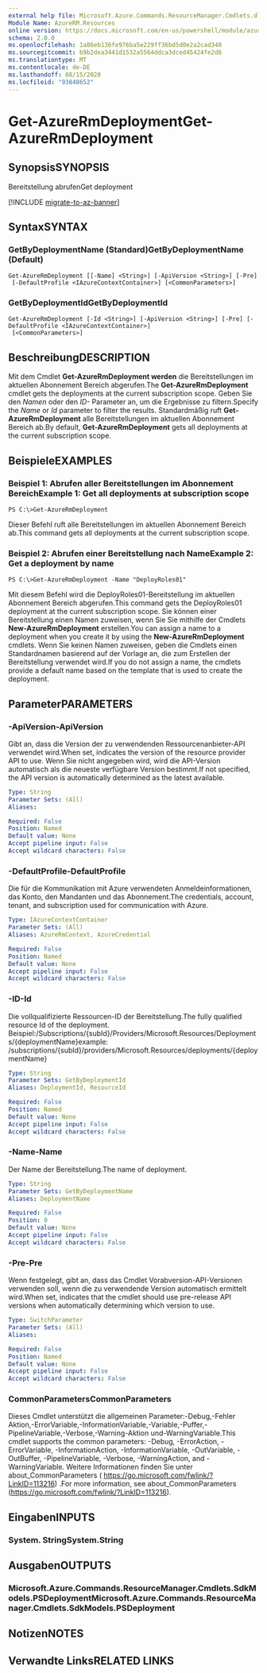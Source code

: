 ```yaml
---
external help file: Microsoft.Azure.Commands.ResourceManager.Cmdlets.dll-Help.xml
Module Name: AzureRM.Resources
online version: https://docs.microsoft.com/en-us/powershell/module/azurerm.resources/get-azurermdeployment
schema: 2.0.0
ms.openlocfilehash: 1a86eb136fe976ba5e229ff36bd5d0e2a2cad340
ms.sourcegitcommit: b9b2dea3441d1532a5564ddca3dced45424fe2d6
ms.translationtype: MT
ms.contentlocale: de-DE
ms.lasthandoff: 08/15/2020
ms.locfileid: "93848652"
---
```

# <span data-ttu-id="0b668-101">Get-AzureRmDeployment</span><span class="sxs-lookup"><span data-stu-id="0b668-101">Get-AzureRmDeployment</span></span>

## <span data-ttu-id="0b668-102">Synopsis</span><span class="sxs-lookup"><span data-stu-id="0b668-102">SYNOPSIS</span></span>
<span data-ttu-id="0b668-103">Bereitstellung abrufen</span><span class="sxs-lookup"><span data-stu-id="0b668-103">Get deployment</span></span>

[!INCLUDE [migrate-to-az-banner](../../includes/migrate-to-az-banner.md)]

## <span data-ttu-id="0b668-104">Syntax</span><span class="sxs-lookup"><span data-stu-id="0b668-104">SYNTAX</span></span>

### <span data-ttu-id="0b668-105">GetByDeploymentName (Standard)</span><span class="sxs-lookup"><span data-stu-id="0b668-105">GetByDeploymentName (Default)</span></span>
```
Get-AzureRmDeployment [[-Name] <String>] [-ApiVersion <String>] [-Pre]
 [-DefaultProfile <IAzureContextContainer>] [<CommonParameters>]
```

### <span data-ttu-id="0b668-106">GetByDeploymentId</span><span class="sxs-lookup"><span data-stu-id="0b668-106">GetByDeploymentId</span></span>
```
Get-AzureRmDeployment [-Id <String>] [-ApiVersion <String>] [-Pre] [-DefaultProfile <IAzureContextContainer>]
 [<CommonParameters>]
```

## <span data-ttu-id="0b668-107">Beschreibung</span><span class="sxs-lookup"><span data-stu-id="0b668-107">DESCRIPTION</span></span>
<span data-ttu-id="0b668-108">Mit dem Cmdlet **Get-AzureRmDeployment werden** die Bereitstellungen im aktuellen Abonnement Bereich abgerufen.</span><span class="sxs-lookup"><span data-stu-id="0b668-108">The **Get-AzureRmDeployment** cmdlet gets the deployments at the current subscription scope.</span></span>
<span data-ttu-id="0b668-109">Geben Sie den *Namen* oder den *ID-* Parameter an, um die Ergebnisse zu filtern.</span><span class="sxs-lookup"><span data-stu-id="0b668-109">Specify the *Name* or *Id* parameter to filter the results.</span></span>
<span data-ttu-id="0b668-110">Standardmäßig ruft **Get-AzureRmDeployment** alle Bereitstellungen im aktuellen Abonnement Bereich ab.</span><span class="sxs-lookup"><span data-stu-id="0b668-110">By default, **Get-AzureRmDeployment** gets all deployments at the current subscription scope.</span></span>

## <span data-ttu-id="0b668-111">Beispiele</span><span class="sxs-lookup"><span data-stu-id="0b668-111">EXAMPLES</span></span>

### <span data-ttu-id="0b668-112">Beispiel 1: Abrufen aller Bereitstellungen im Abonnement Bereich</span><span class="sxs-lookup"><span data-stu-id="0b668-112">Example 1: Get all deployments at subscription scope</span></span>
```
PS C:\>Get-AzureRmDeployment
```

<span data-ttu-id="0b668-113">Dieser Befehl ruft alle Bereitstellungen im aktuellen Abonnement Bereich ab.</span><span class="sxs-lookup"><span data-stu-id="0b668-113">This command gets all deployments at the current subscription scope.</span></span>

### <span data-ttu-id="0b668-114">Beispiel 2: Abrufen einer Bereitstellung nach Name</span><span class="sxs-lookup"><span data-stu-id="0b668-114">Example 2: Get a deployment by name</span></span>
```
PS C:\>Get-AzureRmDeployment -Name "DeployRoles01"
```

<span data-ttu-id="0b668-115">Mit diesem Befehl wird die DeployRoles01-Bereitstellung im aktuellen Abonnement Bereich abgerufen.</span><span class="sxs-lookup"><span data-stu-id="0b668-115">This command gets the DeployRoles01 deployment at the current subscription scope.</span></span>
<span data-ttu-id="0b668-116">Sie können einer Bereitstellung einen Namen zuweisen, wenn Sie Sie mithilfe der Cmdlets **New-AzureRmDeployment** erstellen.</span><span class="sxs-lookup"><span data-stu-id="0b668-116">You can assign a name to a deployment when you create it by using the **New-AzureRmDeployment** cmdlets.</span></span>
<span data-ttu-id="0b668-117">Wenn Sie keinen Namen zuweisen, geben die Cmdlets einen Standardnamen basierend auf der Vorlage an, die zum Erstellen der Bereitstellung verwendet wird.</span><span class="sxs-lookup"><span data-stu-id="0b668-117">If you do not assign a name, the cmdlets provide a default name based on the template that is used to create the deployment.</span></span>

## <span data-ttu-id="0b668-118">Parameter</span><span class="sxs-lookup"><span data-stu-id="0b668-118">PARAMETERS</span></span>

### <span data-ttu-id="0b668-119">-ApiVersion</span><span class="sxs-lookup"><span data-stu-id="0b668-119">-ApiVersion</span></span>
<span data-ttu-id="0b668-120">Gibt an, dass die Version der zu verwendenden Ressourcenanbieter-API verwendet wird.</span><span class="sxs-lookup"><span data-stu-id="0b668-120">When set, indicates the version of the resource provider API to use.</span></span>
<span data-ttu-id="0b668-121">Wenn Sie nicht angegeben wird, wird die API-Version automatisch als die neueste verfügbare Version bestimmt.</span><span class="sxs-lookup"><span data-stu-id="0b668-121">If not specified, the API version is automatically determined as the latest available.</span></span>

```yaml
Type: String
Parameter Sets: (All)
Aliases:

Required: False
Position: Named
Default value: None
Accept pipeline input: False
Accept wildcard characters: False
```

### <span data-ttu-id="0b668-122">-DefaultProfile</span><span class="sxs-lookup"><span data-stu-id="0b668-122">-DefaultProfile</span></span>
<span data-ttu-id="0b668-123">Die für die Kommunikation mit Azure verwendeten Anmeldeinformationen, das Konto, den Mandanten und das Abonnement.</span><span class="sxs-lookup"><span data-stu-id="0b668-123">The credentials, account, tenant, and subscription used for communication with Azure.</span></span>

```yaml
Type: IAzureContextContainer
Parameter Sets: (All)
Aliases: AzureRmContext, AzureCredential

Required: False
Position: Named
Default value: None
Accept pipeline input: False
Accept wildcard characters: False
```

### <span data-ttu-id="0b668-124">-ID</span><span class="sxs-lookup"><span data-stu-id="0b668-124">-Id</span></span>
<span data-ttu-id="0b668-125">Die vollqualifizierte Ressourcen-ID der Bereitstellung.</span><span class="sxs-lookup"><span data-stu-id="0b668-125">The fully qualified resource Id of the deployment.</span></span>
<span data-ttu-id="0b668-126">Beispiel:/Subscriptions/{subId}/Providers/Microsoft.Resources/Deployments/{deploymentName}</span><span class="sxs-lookup"><span data-stu-id="0b668-126">example: /subscriptions/{subId}/providers/Microsoft.Resources/deployments/{deploymentName}</span></span>

```yaml
Type: String
Parameter Sets: GetByDeploymentId
Aliases: DeploymentId, ResourceId

Required: False
Position: Named
Default value: None
Accept pipeline input: False
Accept wildcard characters: False
```

### <span data-ttu-id="0b668-127">-Name</span><span class="sxs-lookup"><span data-stu-id="0b668-127">-Name</span></span>
<span data-ttu-id="0b668-128">Der Name der Bereitstellung.</span><span class="sxs-lookup"><span data-stu-id="0b668-128">The name of deployment.</span></span>

```yaml
Type: String
Parameter Sets: GetByDeploymentName
Aliases: DeploymentName

Required: False
Position: 0
Default value: None
Accept pipeline input: False
Accept wildcard characters: False
```

### <span data-ttu-id="0b668-129">-Pre</span><span class="sxs-lookup"><span data-stu-id="0b668-129">-Pre</span></span>
<span data-ttu-id="0b668-130">Wenn festgelegt, gibt an, dass das Cmdlet Vorabversion-API-Versionen verwenden soll, wenn die zu verwendende Version automatisch ermittelt wird.</span><span class="sxs-lookup"><span data-stu-id="0b668-130">When set, indicates that the cmdlet should use pre-release API versions when automatically determining which version to use.</span></span>

```yaml
Type: SwitchParameter
Parameter Sets: (All)
Aliases:

Required: False
Position: Named
Default value: None
Accept pipeline input: False
Accept wildcard characters: False
```

### <span data-ttu-id="0b668-131">CommonParameters</span><span class="sxs-lookup"><span data-stu-id="0b668-131">CommonParameters</span></span>
<span data-ttu-id="0b668-132">Dieses Cmdlet unterstützt die allgemeinen Parameter:-Debug,-Fehler Aktion,-ErrorVariable,-InformationVariable,-Variable,-Puffer,-PipelineVariable,-Verbose,-Warning-Aktion und-WarningVariable.</span><span class="sxs-lookup"><span data-stu-id="0b668-132">This cmdlet supports the common parameters: -Debug, -ErrorAction, -ErrorVariable, -InformationAction, -InformationVariable, -OutVariable, -OutBuffer, -PipelineVariable, -Verbose, -WarningAction, and -WarningVariable.</span></span> <span data-ttu-id="0b668-133">Weitere Informationen finden Sie unter about_CommonParameters ( https://go.microsoft.com/fwlink/?LinkID=113216) .</span><span class="sxs-lookup"><span data-stu-id="0b668-133">For more information, see about_CommonParameters (https://go.microsoft.com/fwlink/?LinkID=113216).</span></span>

## <span data-ttu-id="0b668-134">Eingaben</span><span class="sxs-lookup"><span data-stu-id="0b668-134">INPUTS</span></span>

### <span data-ttu-id="0b668-135">System. String</span><span class="sxs-lookup"><span data-stu-id="0b668-135">System.String</span></span>

## <span data-ttu-id="0b668-136">Ausgaben</span><span class="sxs-lookup"><span data-stu-id="0b668-136">OUTPUTS</span></span>

### <span data-ttu-id="0b668-137">Microsoft.Azure.Commands.ResourceManager.Cmdlets.SdkModels.PSDeployment</span><span class="sxs-lookup"><span data-stu-id="0b668-137">Microsoft.Azure.Commands.ResourceManager.Cmdlets.SdkModels.PSDeployment</span></span>

## <span data-ttu-id="0b668-138">Notizen</span><span class="sxs-lookup"><span data-stu-id="0b668-138">NOTES</span></span>

## <span data-ttu-id="0b668-139">Verwandte Links</span><span class="sxs-lookup"><span data-stu-id="0b668-139">RELATED LINKS</span></span>
